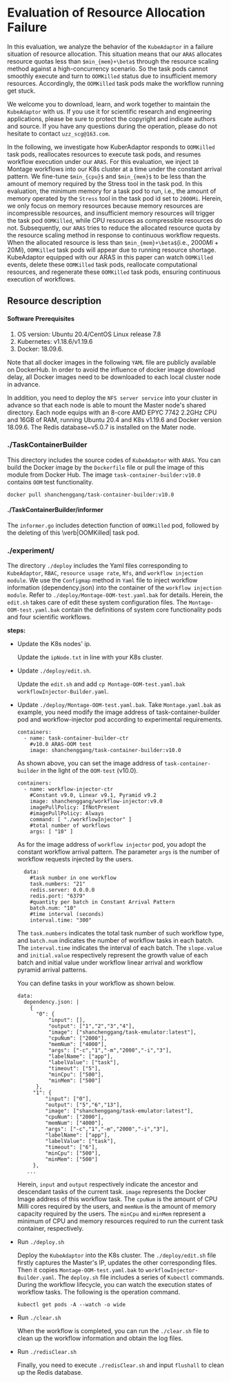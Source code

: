 # Evaluation of Resource Allocation Failure #
In this evaluation, we analyze the behavior of the `KubeAdaptor` in a failure situation of resource allocation.
This situation means that our `ARAS` allocates resource quotas less than `$min_{mem}+\beta$` through the resource
scaling method against a high-concurrency scenario.
So the task pods cannot smoothly execute and turn to `OOMKilled` status due to insufficient memory resources.
Accordingly, the `OOMKilled` task pods make the workflow running get stuck.

We welcome you to download, learn, and work together to maintain the `KubeAdaptor` with us. If you use it for scientific research and
engineering applications, please be sure to protect the copyright and indicate authors and source.
If you have any questions during the operation, please do not hesitate to contact `uzz_scg@163.com`.


In the following, we investigate how KuberAdaptor responds to `OOMKilled` task pods, reallocates resources to execute task pods,
and resumes workflow execution under our `ARAS`.
For this evaluation, we inject `10` Montage workflows into our K8s cluster at a time under the constant arrival pattern.
We fine-tune `$min_{cpu}$` and `$min_{mem}$` to be less than the amount of memory required by the Stress tool in the task pod.
In this evaluation, the minimum memory for a task pod to run, i.e., the amount of memory operated 
by the `Stress` tool in the task pod id set to `2000Mi`.
Herein, we only focus on memory resources because memory resources are incompressible resources, and insufficient memory resources will
trigger the task pod `OOMKilled`, while CPU resources as compressible resources do not.
Subsequently, our `ARAS` tries to reduce the allocated resource quota by the resource scaling method
in response to continuous workflow requests.
When the allocated resource is less than `$min_{mem}+\beta$`(i.e., $2000Mi+20Mi$), `OOMKilled` task pods will appear due to running resource shortage.
KubeAdaptor equipped with our ARAS in this paper can watch `OOMKilled` events, delete these
`OOMKilled` task pods, reallocate computational resources, and regenerate these `OOMKilled` task pods, ensuring continuous execution of workflows.

## Resource description

#### Software Prerequisites

1. OS version: Ubuntu 20.4/CentOS Linux release 7.8
2. Kubernetes: v1.18.6/v1.19.6
3. Docker: 18.09.6.

Note that all docker images in the following `YAML` file are publicly available on DockerHub.
In order to avoid the influence of docker image download delay,
all Docker images need to be downloaded to each local cluster node in advance.

In addition, you need to deploy the `NFS server service` into your cluster in advance so that each node is able to
mount the Master node's shared directory.
Each node equips with an 8-core AMD EPYC 7742 2.2GHz CPU and 16GB of RAM, running Ubuntu 20.4 and K8s v1.19.6 and Docker version 18.09.6.
The Redis database~v5.0.7 is installed on the Mater node.

### ./TaskContainerBuilder

This directory includes the source codes of `KubeAdaptor` with `ARAS`.
You can build the Docker image by the `Dockerfile` file or pull the image of this module from Docker Hub. 
The image `task-container-builder:v10.0` contains `OOM` test functionality.
```console
docker pull shanchenggang/task-container-builder:v10.0
```

#### ./TaskContainerBuilder/informer
The `informer.go` includes detection function of `OOMKilled` pod, 
followed by the deleting of this \verb|OOMKilled| task pod.

### ./experiment/
The directory `./deploy` includes the Yaml files corresponding to `KubeAdaptor`, `RBAC`, `resource usage rate`, `Nfs`, and `workflow injection module`.
We use the `Configmap` method in `Yaml` file to inject workflow information (dependency.json) into the container of the `workflow injection module`.
Refer to `./deploy/Montage-OOM-test.yaml.bak` for details.
Herein, the `edit.sh` takes care of edit these system configuration files.
The `Montage-OOM-test.yaml.bak` contain the definitions of system core functionality pods and four scientific workflows.

**steps:**

* Update the K8s nodes' ip.

  Update the `ipNode.txt` in line with your K8s cluster.

* Update `./deploy/edit.sh`.
  
  Update the `edit.sh` and add `cp Montage-OOM-test.yaml.bak workflowInjector-Builder.yaml`.
  
* Update `./deploy/Montage-OOM-test.yaml.bak`.
  Take `Montage.yaml.bak` as example, you need modify the image address of task-container-builder pod
  and workflow-injector pod according to experimental requirements.
  ```console
  containers:
    - name: task-container-builder-ctr
      #v10.0 ARAS-OOM test 
      image: shanchenggang/task-container-builder:v10.0
  ```
  As shown above, you can set the image address of `task-container-builder` in the light of the `OOM-test` (v10.0). 
  ```console
  containers:
    - name: workflow-injector-ctr
      #Constant v9.0, Linear v9.1, Pyramid v9.2
      image: shanchenggang/workflow-injector:v9.0
      imagePullPolicy: IfNotPresent
      #imagePullPolicy: Always
      command: [ "./workflowInjector" ]
      #total number of workflows
      args: [ "10" ]
  ```
  As for the image address of `workflow injector` pod, you adopt the constant workflow arrival pattern.
  The parameter `args` is the number of workflow requests injected by the users.
  ```console
    data:
      #task number in one workflow
      task.numbers: "21"
      redis.server: 0.0.0.0
      redis.port: "6379"
      #quantity per batch in Constant Arrival Pattern
      batch.num: "10"
      #time interval (seconds)
      interval.time: "300"
    ```
  The `task.numbers` indicates the total task number of such workflow type, and `batch.num` indicates the number
  of workflow tasks in each batch. The `interval.time` indicates the interval of each batch.
  The `slope.value` and `initial.value` respectively represent the growth value of each batch and initial value
  under workflow linear arrival and workflow pyramid arrival patterns.

  You can define tasks in your workflow as shown below.
    ```console
    data:
      dependency.json: |
        {
          "0": {
              "input": [],
              "output": ["1","2","3","4"],
              "image": ["shanchenggang/task-emulator:latest"],
              "cpuNum": ["2000"],
              "memNum": ["4000"],
              "args": ["-c","1","-m","2000","-i","3"],
              "labelName": ["app"],
              "labelValue": ["task"],
              "timeout": ["5"],
              "minCpu": ["500"],
              "minMem": ["500"]
          },
         "1": {
             "input": ["0"],
             "output": ["5","6","13"],
             "image": ["shanchenggang/task-emulator:latest"],
             "cpuNum": ["2000"],
             "memNum": ["4000"],
             "args": ["-c","1","-m","2000","-i","3"],
             "labelName": ["app"],
             "labelValue": ["task"],
             "timeout": ["6"],
             "minCpu": ["500"],
             "minMem": ["500"]
         },
       ...
    ```
  Herein, `input` and `output` respectively indicate the ancestor and descendant tasks of the current task.
  `image` represents the Docker Image address of this workflow task.
  The `cpuNum` is the amount of CPU Milli cores required by the users, and `memNum` is the amount of memory capacity
  required by the users.
  The `minCpu` and `minMem` represent a minimum of CPU and memory resources required to run the current task container, respectively.

* Run `./deploy.sh`

  Deploy the `KubeAdaptor` into the K8s cluster. The `./deploy/edit.sh` file firstly captures the Master's IP,
  updates the other corresponding files. Then it copies `Montage-OOM-test.yaml.bak` to `workflowInjector-Builder.yaml`.
  The `deploy.sh` file includes a series of `Kubectl` commands.
  During the workflow lifecycle, you can watch the execution states of workflow tasks. The following is the operation command.
  ```console
  kubectl get pods -A --watch -o wide
  ```
* Run `./clear.sh`

  When the workflow is completed, you can run the `./clear.sh` file to clean up the workflow information and obtain the log files.

* Run `./redisClear.sh`

  Finally, you need to execute `./redisClear.sh` and input `flushall` to clean up the Redis database.
